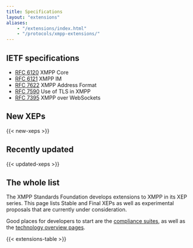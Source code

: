 ```yaml
---
title: Specifications
layout: "extensions"
aliases:
    - "/extensions/index.html"
    - "/protocols/xmpp-extensions/"
---
```


## IETF specifications

-   [RFC 6120](https://datatracker.ietf.org/doc/rfc6120/) XMPP Core
-   [RFC 6121](https://datatracker.ietf.org/doc/rfc6121/) XMPP IM
-   [RFC 7622](https://datatracker.ietf.org/doc/rfc7622/) XMPP Address Format
-   [RFC 7590](https://datatracker.ietf.org/doc/rfc7590/) Use of TLS in XMPP
-   [RFC 7395](https://datatracker.ietf.org/doc/rfc7395/) XMPP over WebSockets

## New XEPs

{{< new-xeps >}}

## Recently updated

{{< updated-xeps >}}

## The whole list

The XMPP Standards Foundation develops extensions to XMPP in its XEP series. This page lists Stable and Final XEPs as well as experimental proposals that are currently under consideration.

Good places for developers to start are the [compliance suites](https://xmpp.org/about/compliance-suites-current), as well as the [technology overview pages](https://xmpp.org/about-xmpp/technology-overview/).

{{< extensions-table >}}
